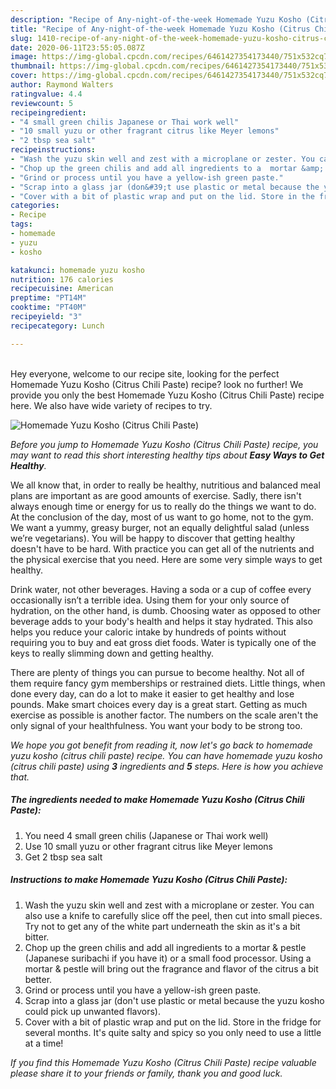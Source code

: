 ```yaml
---
description: "Recipe of Any-night-of-the-week Homemade Yuzu Kosho (Citrus Chili Paste)"
title: "Recipe of Any-night-of-the-week Homemade Yuzu Kosho (Citrus Chili Paste)"
slug: 1410-recipe-of-any-night-of-the-week-homemade-yuzu-kosho-citrus-chili-paste
date: 2020-06-11T23:55:05.087Z
image: https://img-global.cpcdn.com/recipes/6461427354173440/751x532cq70/homemade-yuzu-kosho-citrus-chili-paste-recipe-main-photo.jpg
thumbnail: https://img-global.cpcdn.com/recipes/6461427354173440/751x532cq70/homemade-yuzu-kosho-citrus-chili-paste-recipe-main-photo.jpg
cover: https://img-global.cpcdn.com/recipes/6461427354173440/751x532cq70/homemade-yuzu-kosho-citrus-chili-paste-recipe-main-photo.jpg
author: Raymond Walters
ratingvalue: 4.4
reviewcount: 5
recipeingredient:
- "4 small green chilis Japanese or Thai work well"
- "10 small yuzu or other fragrant citrus like Meyer lemons"
- "2 tbsp sea salt"
recipeinstructions:
- "Wash the yuzu skin well and zest with a microplane or zester. You can also use a knife to carefully slice off the peel, then cut into small pieces. Try not to get any of the white part underneath the skin as it&#39;s a bit bitter."
- "Chop up the green chilis and add all ingredients to a  mortar &amp; pestle (Japanese suribachi if you have it) or a small food processor. Using a mortar &amp; pestle will bring out the fragrance and flavor of the citrus a bit better."
- "Grind or process until you have a yellow-ish green paste."
- "Scrap into a glass jar (don&#39;t use plastic or metal because the yuzu kosho could pick up unwanted flavors)."
- "Cover with a bit of plastic wrap and put on the lid. Store in the fridge for several months. It&#39;s quite salty and spicy so you only need to use a little at a time!"
categories:
- Recipe
tags:
- homemade
- yuzu
- kosho

katakunci: homemade yuzu kosho 
nutrition: 176 calories
recipecuisine: American
preptime: "PT14M"
cooktime: "PT40M"
recipeyield: "3"
recipecategory: Lunch

---
```

<br>
Hey everyone, welcome to our recipe site, looking for the perfect Homemade Yuzu Kosho (Citrus Chili Paste) recipe? look no further! We provide you only the best Homemade Yuzu Kosho (Citrus Chili Paste) recipe here. We also have wide variety of recipes to try.
<br>


![Homemade Yuzu Kosho (Citrus Chili Paste)](https://img-global.cpcdn.com/recipes/6461427354173440/751x532cq70/homemade-yuzu-kosho-citrus-chili-paste-recipe-main-photo.jpg)

<i>Before you jump to Homemade Yuzu Kosho (Citrus Chili Paste) recipe, you may want to read this short interesting healthy tips about <strong>Easy Ways to Get Healthy</strong>.</i>

We all know that, in order to really be healthy, nutritious and balanced meal plans are important as are good amounts of exercise. Sadly, there isn't always enough time or energy for us to really do the things we want to do. At the conclusion of the day, most of us want to go home, not to the gym. We want a yummy, greasy burger, not an equally delightful salad (unless we’re vegetarians). You will be happy to discover that getting healthy doesn't have to be hard. With practice you can get all of the nutrients and the physical exercise that you need. Here are some very simple ways to get healthy.

Drink water, not other beverages. Having a soda or a cup of coffee every occasionally isn’t a terrible idea. Using them for your only source of hydration, on the other hand, is dumb. Choosing water as opposed to other beverage adds to your body's health and helps it stay hydrated. This also helps you reduce your caloric intake by hundreds of points without requiring you to buy and eat gross diet foods. Water is typically one of the keys to really slimming down and getting healthy.

There are plenty of things you can pursue to become healthy. Not all of them require fancy gym memberships or restrained diets. Little things, when done every day, can do a lot to make it easier to get healthy and lose pounds. Make smart choices every day is a great start. Getting as much exercise as possible is another factor. The numbers on the scale aren't the only signal of your healthfulness. You want your body to be strong too. 


<i>We hope you got benefit from reading it, now let's go back to homemade yuzu kosho (citrus chili paste) recipe. You can have homemade yuzu kosho (citrus chili paste) using <strong>3</strong> ingredients and <strong>5</strong> steps. Here is how you achieve that.
</i>

##### The ingredients needed to make Homemade Yuzu Kosho (Citrus Chili Paste):

1. You need 4 small green chilis (Japanese or Thai work well)
1. Use 10 small yuzu or other fragrant citrus like Meyer lemons
1. Get 2 tbsp sea salt


##### Instructions to make Homemade Yuzu Kosho (Citrus Chili Paste):

1. Wash the yuzu skin well and zest with a microplane or zester. You can also use a knife to carefully slice off the peel, then cut into small pieces. Try not to get any of the white part underneath the skin as it&#39;s a bit bitter.
1. Chop up the green chilis and add all ingredients to a  mortar &amp; pestle (Japanese suribachi if you have it) or a small food processor. Using a mortar &amp; pestle will bring out the fragrance and flavor of the citrus a bit better.
1. Grind or process until you have a yellow-ish green paste.
1. Scrap into a glass jar (don&#39;t use plastic or metal because the yuzu kosho could pick up unwanted flavors).
1. Cover with a bit of plastic wrap and put on the lid. Store in the fridge for several months. It&#39;s quite salty and spicy so you only need to use a little at a time!


<i>If you find this Homemade Yuzu Kosho (Citrus Chili Paste) recipe valuable please share it to your friends or family, thank you and good luck.</i>
